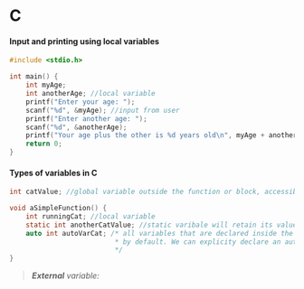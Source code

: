 # C

#### Input and printing using local variables 

```C
#include <stdio.h>

int main() {
	int myAge;
	int anotherAge; //local variable
	printf("Enter your age: ");
	scanf("%d", &myAge); //input from user
	printf("Enter another age: ");
	scanf("%d", &anotherAge);
	printf("Your age plus the other is %d years old\n", myAge + anotherAge);
	return 0;
}
```

#### Types of variables in C

```C
int catValue; //global variable outside the function or block, accessible for all functions

void aSimpleFunction() {
	int runningCat; //local variable
	static int anotherCatValue; //static varibale will retain its value between multiple function calls
	auto int autoVarCat; /* all variables that are declared inside the block, are automatic variables 
						  * by default. We can explicity declare an automatic variable using auto keyword
						  */
}
```

> *__External__ variable:*

```C

```